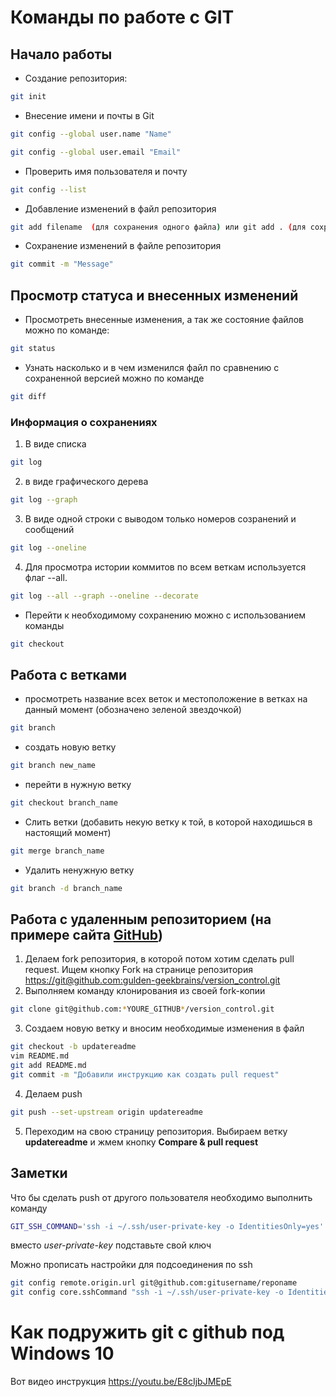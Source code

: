 # Команды по работе с GIT

## Начало работы

+ Создание репозитория:
```sh 
git init
```

+ Внесение имени и почты в Git
```sh
git config --global user.name "Name"

git config --global user.email "Email"
```
+ Проверить имя пользователя и почту 
```sh
git config --list
```

+ Добавление изменений в файл репозитория
```sh
git add filename  (для сохранения одного файла) или git add . (для сохранения изменений во всех файлах)
```

+ Сохранение изменений в файле репозитория
```sh 
git commit -m "Message"
```

## Просмотр статуса и внесенных изменений

+ Просмотреть внесенные изменения, а так же состояние файлов можно по команде:
```sh
git status
```

+ Узнать насколько и в чем изменился файл по сравнению с сохраненной версией можно по команде 
```sh 
git diff
```

### Информация о сохранениях
1. В виде списка
```sh
git log
```
2. в виде графического дерева
```sh
git log --graph
```

3. В виде одной строки с выводом только номеров созранений и сообщений
```sh
git log --oneline
```

4. Для просмотра истории коммитов по всем веткам используется флаг --all.

```sh
git log --all --graph --oneline --decorate
```

+ Перейти к необходимому сохранению можно с использованием команды
```sh
git checkout
```

## Работа с ветками
- просмотреть название всех веток и местоположение в ветках на данный момент (обозначено зеленой звездочкой)
```sh
git branch
```
- создать новую ветку
```sh
git branch new_name
```
- перейти в нужную ветку
```sh
git checkout branch_name
```
- Слить ветки (добавить некую ветку к той, в которой находишься в настоящий момент)
```sh
git merge branch_name
```
- Удалить ненужную ветку
```sh
git branch -d branch_name
```

## Работа с удаленным репозиторием (на примере сайта [GitHub](GitHub.ru))

1. Делаем fork репозитория, в которой потом хотим сделать pull request. Ищем кнопку Fork на странице репозитория <https://git@github.com:gulden-geekbrains/version_control.git>
2. Выполняем команду клонирования из своей fork-копии
```sh
git clone git@github.com:*YOURE_GITHUB*/version_control.git
```
3. Создаем новую ветку и вносим необходимые изменения в файл
```sh
git checkout -b updatereadme
vim README.md
git add README.md
git commit -m "Добавили инструкцию как создать pull request"
```
4. Делаем push  
```sh
git push --set-upstream origin updatereadme
```
5. Переходим на свою страницу репозитория. Выбираем ветку **updatereadme** и жмем кнопку **Compare & pull request**

## Заметки

Что бы сделать push от другого пользователя необходимо выполнить команду
```sh
GIT_SSH_COMMAND='ssh -i ~/.ssh/user-private-key -o IdentitiesOnly=yes' git push git@github.com:gulden-geekbrains/version_control.git
```

вместо *user-private-key* подставьте свой ключ

Можно прописать настройки для подсоединения по ssh
```sh
git config remote.origin.url git@github.com:gitusername/reponame
git config core.sshCommand "ssh -i ~/.ssh/user-private-key -o IdentitiesOnly=yes"
```
# Как подружить git с github под Windows 10

Вот видео инструкция https://youtu.be/E8cIjbJMEpE
